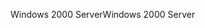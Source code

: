 <span data-ttu-id="0540d-101">Windows 2000 Server</span><span class="sxs-lookup"><span data-stu-id="0540d-101">Windows 2000 Server</span></span>